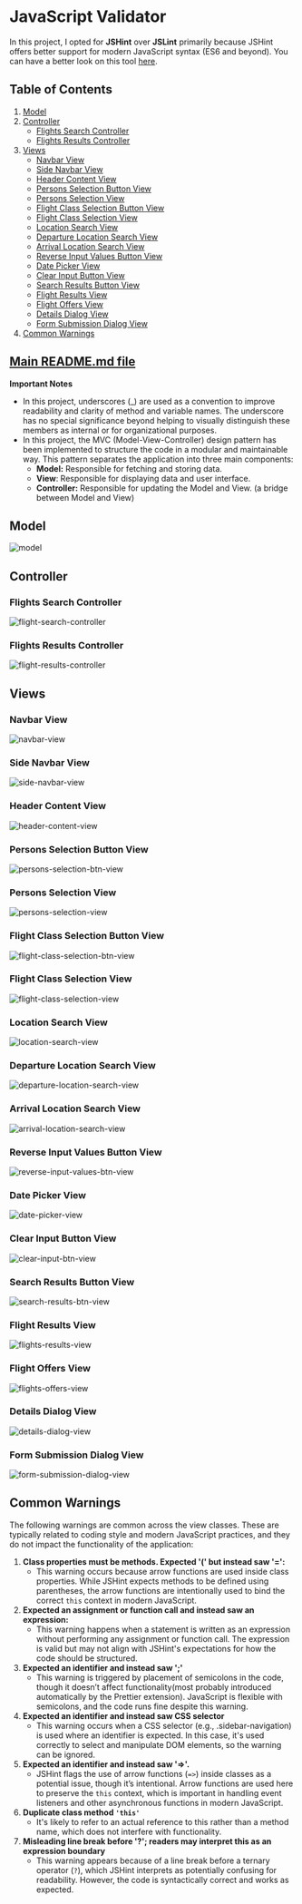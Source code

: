 # JavaScript Validator
In this project, I opted for **JSHint** over **JSLint** primarily because JSHint offers better support for modern JavaScript syntax (ES6 and beyond). You can have a better look on this tool [here](https://jshint.com/).
## Table of Contents
1. [Model](#model)
2. [Controller](#controller)
   - [Flights Search Controller](#flights-search-controller)
   - [Flights Results Controller](#flights-results-controller)
3. [Views](#views)
   - [Navbar View](#navbar-view)
   - [Side Navbar View](#side-navbar-view)
   - [Header Content View](#header-content-view)
   - [Persons Selection Button View](#persons-selection-button-view)
   - [Persons Selection View](#persons-selection-view)
   - [Flight Class Selection Button View](#flight-class-selection-button-view)
   - [Flight Class Selection View](#flight-class-selection-view)
   - [Location Search View](#location-search-view)
   - [Departure Location Search View](#departure-location-search-view)
   - [Arrival Location Search View](#arrival-location-search-view)
   - [Reverse Input Values Button View](#reverse-input-values-button-view)
   - [Date Picker View](#date-picker-view)
   - [Clear Input Button View](#clear-input-button-view)
   - [Search Results Button View](#search-results-button-view)
   - [Flight Results View](#flight-results-view)
   - [Flight Offers View](#flight-offers-view)
   - [Details Dialog View](#details-dialog-view)
   - [Form Submission Dialog View](#form-submission-dialog-view)
4. [Common Warnings](#common-warnings)
## [Main README.md file](https://github.com/FlorinMiron98/Jet-Set-Go/blob/main/README.md)

**Important Notes**
- In this project, underscores (_) are used as a convention to improve readability and clarity of method and variable names. The underscore has no special significance beyond helping to visually distinguish these members as internal or for organizational purposes.
- In this project, the MVC (Model-View-Controller) design pattern has been implemented to structure the code in a modular and maintainable way. This pattern separates the application into three main components:
  - **Model:** Responsible for fetching and storing data.
  - **View**: Responsible for displaying data and user interface.
  - **Controller:** Responsible for updating the Model and View. (a bridge between Model and View)
## Model
![model](https://github.com/user-attachments/assets/1d58aa30-2e61-4aa9-a10f-e8f0c6515441)

## Controller
### Flights Search Controller
![flight-search-controller](https://github.com/user-attachments/assets/5c988075-a17c-4bf9-a361-3472a1fe034c)

### Flights Results Controller
![flight-results-controller](https://github.com/user-attachments/assets/df0f2381-169b-49d9-96df-a40f7e81fbd8)

## Views
### Navbar View
![navbar-view](https://github.com/user-attachments/assets/672c3610-1388-4581-ba12-c7fef425b390)

### Side Navbar View
![side-navbar-view](https://github.com/user-attachments/assets/7d1979c1-5865-48bd-889e-69833d4002c7)

### Header Content View
![header-content-view](https://github.com/user-attachments/assets/7c72cdcc-c5df-47d8-bc2f-0dc95c38b3ec)

### Persons Selection Button View
![persons-selection-btn-view](https://github.com/user-attachments/assets/b50953d9-fa12-40eb-8128-bb1ad91e5699)

### Persons Selection View
![persons-selection-view](https://github.com/user-attachments/assets/ac0d78c5-a288-4344-a520-1322ef80cafd)

### Flight Class Selection Button View
![flight-class-selection-btn-view](https://github.com/user-attachments/assets/70661998-ce69-44bd-bca0-3f4ed6c720f0)

### Flight Class Selection View
![flight-class-selection-view](https://github.com/user-attachments/assets/00a20885-5086-457b-8103-75d8c3c79654)

### Location Search View
![location-search-view](https://github.com/user-attachments/assets/14135456-a20d-4023-a2ba-810709fb2238)

### Departure Location Search View
![departure-location-search-view](https://github.com/user-attachments/assets/0efa8126-96bd-4eca-ae4b-2d0d4510dd21)

### Arrival Location Search View
![arrival-location-search-view](https://github.com/user-attachments/assets/4396577c-bb96-40c3-ad46-eba57c1c936f)

### Reverse Input Values Button View
![reverse-input-values-btn-view](https://github.com/user-attachments/assets/76c6d5f5-ff45-4e58-b326-010d6af8b442)

### Date Picker View
![date-picker-view](https://github.com/user-attachments/assets/a7b6329a-1c43-45e1-9e3a-9bfc2c1d0c81)

### Clear Input Button View
![clear-input-btn-view](https://github.com/user-attachments/assets/48315091-d14b-41ef-817c-6413794d1cc3)

### Search Results Button View
![search-results-btn-view](https://github.com/user-attachments/assets/5ecb4517-9747-4f69-8961-ba27d9376d90)

### Flight Results View
![flights-results-view](https://github.com/user-attachments/assets/6c3a4ea6-bb0b-4e5f-aadf-cc7a04670cc0)

### Flight Offers View
![flights-offers-view](https://github.com/user-attachments/assets/41bea5b0-37be-414e-af3d-0f68ca3d8c6a)

### Details Dialog View
![details-dialog-view](https://github.com/user-attachments/assets/33bd5576-f689-4bab-aabd-2a5da985aa18)

### Form Submission Dialog View
![form-submission-dialog-view](https://github.com/user-attachments/assets/10804959-c60a-4735-81bd-4b6d4186ad96)

## Common Warnings
The following warnings are common across the view classes. These are typically related to coding style and modern JavaScript practices, and they do not impact the functionality of the application:
1. **Class properties must be methods. Expected '(' but instead saw '=':**
   - This warning occurs because arrow functions are used inside class properties. While JSHint expects methods to be defined using parentheses, the arrow functions are intentionally used to bind the correct `this` context in modern JavaScript.
2. **Expected an assignment or function call and instead saw an expression:**
   - This warning happens when a statement is written as an expression without performing any assignment or function call. The expression is valid but may not align with JSHint's expectations for how the code should be structured.
3. **Expected an identifier and instead saw ';'**
   - This warning is triggered by placement of semicolons in the code, though it doesn’t affect functionality(most probably introduced automatically by the Prettier extension). JavaScript is flexible with semicolons, and the code runs fine despite this warning.
4. **Expected an identifier and instead saw CSS selector**
   - This warning occurs when a CSS selector (e.g., .sidebar-navigation) is used where an identifier is expected. In this case, it's used correctly to select and manipulate DOM elements, so the warning can be ignored.
5. **Expected an identifier and instead saw '=>'.**
   - JSHint flags the use of arrow functions (`=>`) inside classes as a potential issue, though it’s intentional. Arrow functions are used here to preserve the `this` context, which is important in handling event listeners and other asynchronous functions in modern JavaScript.
6. **Duplicate class method `'this'`**
   - It's likely to refer to an actual reference to this rather than a method name, which does not interfere with functionality.
7. **Misleading line break before '?'; readers may interpret this as an expression boundary**
   - This warning appears because of a line break before a ternary operator (`?`), which JSHint interprets as potentially confusing for readability. However, the code is syntactically correct and works as expected.
